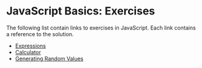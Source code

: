 # JavaScript Basics: Exercises

The following list contain links to exercises in JavaScript. Each link contains a reference to the solution.
- [Expressions](https://jsfiddle.net/joseortiz/83k5cdp4/)
- [Calculator](https://jsfiddle.net/joseortiz/4j7o8a2u/)
- [Generating Random Values](https://jsfiddle.net/joseortiz/Lf0ycs4u/)

